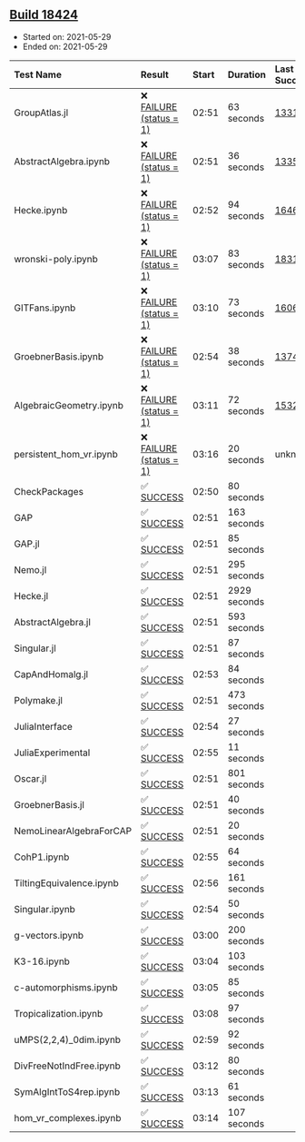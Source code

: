 ## [Build 18424](https://oscarci.mathematik.uni-kl.de/job/oscar/18424/)

* Started on: 2021-05-29
* Ended on: 2021-05-29

| Test Name    | Result | Start | Duration | Last Success | First Failure |
|:-------------|:-------|:------|:---------|:-------------|:--------------|
| GroupAtlas.jl | ❌ [FAILURE (status = 1)](https://oscarci.mathematik.uni-kl.de/job/oscar/18424/artifact/logs/build-18424/GroupAtlas.jl.log) | 02:51 | 63 seconds | [13311](https://oscarci.mathematik.uni-kl.de/job/oscar/13311/) | [13312](https://oscarci.mathematik.uni-kl.de/job/oscar/13312/) |
| AbstractAlgebra.ipynb | ❌ [FAILURE (status = 1)](https://oscarci.mathematik.uni-kl.de/job/oscar/18424/artifact/logs/build-18424/AbstractAlgebra.ipynb.log) | 02:51 | 36 seconds | [13355](https://oscarci.mathematik.uni-kl.de/job/oscar/13355/) | [13356](https://oscarci.mathematik.uni-kl.de/job/oscar/13356/) |
| Hecke.ipynb | ❌ [FAILURE (status = 1)](https://oscarci.mathematik.uni-kl.de/job/oscar/18424/artifact/logs/build-18424/Hecke.ipynb.log) | 02:52 | 94 seconds | [16463](https://oscarci.mathematik.uni-kl.de/job/oscar/16463/) | [16464](https://oscarci.mathematik.uni-kl.de/job/oscar/16464/) |
| wronski-poly.ipynb | ❌ [FAILURE (status = 1)](https://oscarci.mathematik.uni-kl.de/job/oscar/18424/artifact/logs/build-18424/wronski-poly.ipynb.log) | 03:07 | 83 seconds | [18314](https://oscarci.mathematik.uni-kl.de/job/oscar/18314/) | [18315](https://oscarci.mathematik.uni-kl.de/job/oscar/18315/) |
| GITFans.ipynb | ❌ [FAILURE (status = 1)](https://oscarci.mathematik.uni-kl.de/job/oscar/18424/artifact/logs/build-18424/GITFans.ipynb.log) | 03:10 | 73 seconds | [16068](https://oscarci.mathematik.uni-kl.de/job/oscar/16068/) | [16069](https://oscarci.mathematik.uni-kl.de/job/oscar/16069/) |
| GroebnerBasis.ipynb | ❌ [FAILURE (status = 1)](https://oscarci.mathematik.uni-kl.de/job/oscar/18424/artifact/logs/build-18424/GroebnerBasis.ipynb.log) | 02:54 | 38 seconds | [13748](https://oscarci.mathematik.uni-kl.de/job/oscar/13748/) | [13749](https://oscarci.mathematik.uni-kl.de/job/oscar/13749/) |
| AlgebraicGeometry.ipynb | ❌ [FAILURE (status = 1)](https://oscarci.mathematik.uni-kl.de/job/oscar/18424/artifact/logs/build-18424/AlgebraicGeometry.ipynb.log) | 03:11 | 72 seconds | [15322](https://oscarci.mathematik.uni-kl.de/job/oscar/15322/) | [15323](https://oscarci.mathematik.uni-kl.de/job/oscar/15323/) |
| persistent_hom_vr.ipynb | ❌ [FAILURE (status = 1)](https://oscarci.mathematik.uni-kl.de/job/oscar/18424/artifact/logs/build-18424/persistent_hom_vr.ipynb.log) | 03:16 | 20 seconds | unknown | unknown |
| CheckPackages | ✅ [SUCCESS](https://oscarci.mathematik.uni-kl.de/job/oscar/18424/artifact/logs/build-18424/CheckPackages.log) | 02:50 | 80 seconds |  |  |
| GAP | ✅ [SUCCESS](https://oscarci.mathematik.uni-kl.de/job/oscar/18424/artifact/logs/build-18424/GAP.log) | 02:51 | 163 seconds |  |  |
| GAP.jl | ✅ [SUCCESS](https://oscarci.mathematik.uni-kl.de/job/oscar/18424/artifact/logs/build-18424/GAP.jl.log) | 02:51 | 85 seconds |  |  |
| Nemo.jl | ✅ [SUCCESS](https://oscarci.mathematik.uni-kl.de/job/oscar/18424/artifact/logs/build-18424/Nemo.jl.log) | 02:51 | 295 seconds |  |  |
| Hecke.jl | ✅ [SUCCESS](https://oscarci.mathematik.uni-kl.de/job/oscar/18424/artifact/logs/build-18424/Hecke.jl.log) | 02:51 | 2929 seconds |  |  |
| AbstractAlgebra.jl | ✅ [SUCCESS](https://oscarci.mathematik.uni-kl.de/job/oscar/18424/artifact/logs/build-18424/AbstractAlgebra.jl.log) | 02:51 | 593 seconds |  |  |
| Singular.jl | ✅ [SUCCESS](https://oscarci.mathematik.uni-kl.de/job/oscar/18424/artifact/logs/build-18424/Singular.jl.log) | 02:51 | 87 seconds |  |  |
| CapAndHomalg.jl | ✅ [SUCCESS](https://oscarci.mathematik.uni-kl.de/job/oscar/18424/artifact/logs/build-18424/CapAndHomalg.jl.log) | 02:53 | 84 seconds |  |  |
| Polymake.jl | ✅ [SUCCESS](https://oscarci.mathematik.uni-kl.de/job/oscar/18424/artifact/logs/build-18424/Polymake.jl.log) | 02:51 | 473 seconds |  |  |
| JuliaInterface | ✅ [SUCCESS](https://oscarci.mathematik.uni-kl.de/job/oscar/18424/artifact/logs/build-18424/JuliaInterface.log) | 02:54 | 27 seconds |  |  |
| JuliaExperimental | ✅ [SUCCESS](https://oscarci.mathematik.uni-kl.de/job/oscar/18424/artifact/logs/build-18424/JuliaExperimental.log) | 02:55 | 11 seconds |  |  |
| Oscar.jl | ✅ [SUCCESS](https://oscarci.mathematik.uni-kl.de/job/oscar/18424/artifact/logs/build-18424/Oscar.jl.log) | 02:51 | 801 seconds |  |  |
| GroebnerBasis.jl | ✅ [SUCCESS](https://oscarci.mathematik.uni-kl.de/job/oscar/18424/artifact/logs/build-18424/GroebnerBasis.jl.log) | 02:51 | 40 seconds |  |  |
| NemoLinearAlgebraForCAP | ✅ [SUCCESS](https://oscarci.mathematik.uni-kl.de/job/oscar/18424/artifact/logs/build-18424/NemoLinearAlgebraForCAP.log) | 02:51 | 20 seconds |  |  |
| CohP1.ipynb | ✅ [SUCCESS](https://oscarci.mathematik.uni-kl.de/job/oscar/18424/artifact/logs/build-18424/CohP1.ipynb.log) | 02:55 | 64 seconds |  |  |
| TiltingEquivalence.ipynb | ✅ [SUCCESS](https://oscarci.mathematik.uni-kl.de/job/oscar/18424/artifact/logs/build-18424/TiltingEquivalence.ipynb.log) | 02:56 | 161 seconds |  |  |
| Singular.ipynb | ✅ [SUCCESS](https://oscarci.mathematik.uni-kl.de/job/oscar/18424/artifact/logs/build-18424/Singular.ipynb.log) | 02:54 | 50 seconds |  |  |
| g-vectors.ipynb | ✅ [SUCCESS](https://oscarci.mathematik.uni-kl.de/job/oscar/18424/artifact/logs/build-18424/g-vectors.ipynb.log) | 03:00 | 200 seconds |  |  |
| K3-16.ipynb | ✅ [SUCCESS](https://oscarci.mathematik.uni-kl.de/job/oscar/18424/artifact/logs/build-18424/K3-16.ipynb.log) | 03:04 | 103 seconds |  |  |
| c-automorphisms.ipynb | ✅ [SUCCESS](https://oscarci.mathematik.uni-kl.de/job/oscar/18424/artifact/logs/build-18424/c-automorphisms.ipynb.log) | 03:05 | 85 seconds |  |  |
| Tropicalization.ipynb | ✅ [SUCCESS](https://oscarci.mathematik.uni-kl.de/job/oscar/18424/artifact/logs/build-18424/Tropicalization.ipynb.log) | 03:08 | 97 seconds |  |  |
| uMPS(2,2,4)_0dim.ipynb | ✅ [SUCCESS](https://oscarci.mathematik.uni-kl.de/job/oscar/18424/artifact/logs/build-18424/uMPS-2-2-4-_0dim.ipynb.log) | 02:59 | 92 seconds |  |  |
| DivFreeNotIndFree.ipynb | ✅ [SUCCESS](https://oscarci.mathematik.uni-kl.de/job/oscar/18424/artifact/logs/build-18424/DivFreeNotIndFree.ipynb.log) | 03:12 | 80 seconds |  |  |
| SymAlgIntToS4rep.ipynb | ✅ [SUCCESS](https://oscarci.mathematik.uni-kl.de/job/oscar/18424/artifact/logs/build-18424/SymAlgIntToS4rep.ipynb.log) | 03:13 | 61 seconds |  |  |
| hom_vr_complexes.ipynb | ✅ [SUCCESS](https://oscarci.mathematik.uni-kl.de/job/oscar/18424/artifact/logs/build-18424/hom_vr_complexes.ipynb.log) | 03:14 | 107 seconds |  |  |
